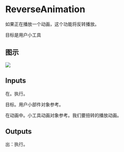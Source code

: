 # ReverseAnimation

如果正在播放一个动画，这个功能将反转播放。

目标是用户小工具

## 图示

![]($-20221218-21213751.png)

## Inputs

在。执行。

目标。用户小部件对象参考。

在动画中。小工具动画对象参考。我们要扭转的播放动画。  

## Outputs

出：执行。
